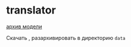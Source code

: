 # translator

[архив модели](https://drive.google.com/file/d/1rPQ7s9L9Yx0w1ZAHY74zsR-1umANKcu7/view?usp=sharing)

Скачать , разархивировать в директорию `data`